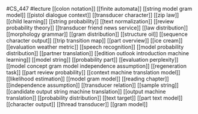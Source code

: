 #CS_447
#lecture
[[colon notation]]
[[finite automata]]
[[string model gram model]]
[[pistol dialogue context]]
[[transducer character]]
[[zip law]]
[[child learning]]
[[string probability]]
[[text normalization]]
[[review probability theory]]
[[transducer friend news service]]
[[law distribution]]
[[morphology grammar]]
[[gram distribution]]
[[structure oil]]
[[sequence character output]]
[[trip transition map]]
[[part overview]]
[[ice cream]]
[[evaluation weather metric]]
[[speech recognition]]
[[model probability distribution]]
[[partner translation]]
[[edition outlook introduction machine learning]]
[[model string]]
[[probability part]]
[[evaluation perplexity]]
[[model concept gram model independence assumption]]
[[regeneration task]]
[[part review probability]]
[[context machine translation model]]
[[likelihood estimation]]
[[model gram model]]
[[reading chapter]]
[[independence assumption]]
[[transducer relation]]
[[sample string]]
[[candidate output string machine translation]]
[[output machine translation]]
[[probability distribution]]
[[text target]]
[[part text model]]
[[character output]]
[[thread transducer]]
[[gram model]]
